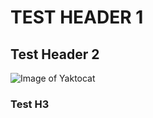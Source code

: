 # TEST HEADER 1
## Test Header 2
![Image of Yaktocat](https://octodex.github.com/images/yaktocat.png)
### Test H3
